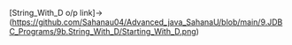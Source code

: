 [String_With_D o/p link]->(https://github.com/Sahanau04/Advanced_java_SahanaU/blob/main/9.JDBC_Programs/9b.String_With_D/Starting_With_D.png)
